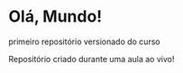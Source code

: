 # Olá, Mundo!
 primeiro repositório versionado do curso


Repositório criado durante uma aula ao vivo!